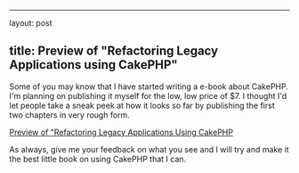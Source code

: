 <hr />

<p>layout: post</p>

<h2>title: Preview of "Refactoring Legacy Applications using CakePHP"</h2>

<p>Some of you may know that I have started writing a e-book about CakePHP.  I'm planning on publishing it myself for the low, low price of $7.  I thought I'd let people take a sneak peek at how it looks so far by publishing the first two chapters in very rough form.
</p>

<p>
<a href="http://cakebook.s3.amazonaws.com/cakephp_book.pdf" class="s3-link">Preview of "Refactoring Legacy Applications Using CakePHP</a> 
</p>

<p>
As always, give me your feedback on what you see and I will try and make it the best little book on using CakePHP that I can.
</p>
